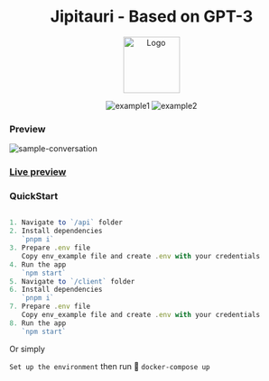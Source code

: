 <h1 align="center">
  <strong>Jipitauri - Based on GPT-3</strong>
</h1>

<p align="center">
 <img width="100px" src="https://github.com/supernova-ge/Jipitauri/blob/main/jipitauri@0.5x.jpg" align="center" alt="Logo" />
</p>

<div align="center">
  
  ![example1](https://img.shields.io/github/stars/supernova-ge/Jipitauri?style=social)
  ![example2](https://img.shields.io/github/forks/supernova-ge/Jipitauri?style=social)
</div>

### Preview

![sample-conversation](https://github.com/supernova-ge/Jipitauri/blob/main/preview.png)

### [Live preview](https://chat.pulsarai.ge)

### QuickStart

```typescript

1. Navigate to `/api` folder
2. Install dependencies
   `pnpm i`
3. Prepare .env file
   Copy env_example file and create .env with your credentials
4. Run the app
   `npm start`
5. Navigate to `/client` folder
6. Install dependencies
   `pnpm i`
7. Prepare .env file
   Copy env_example file and create .env with your credentials
8. Run the app
   `npm start`

```

Or simply

`Set up the environment` then
run :whale: `docker-compose up`
